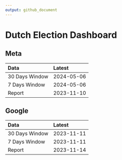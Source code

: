 ```yaml
---
output: github_document
---
```


# Dutch Election Dashboard



## Meta


|Data           |Latest     |
|:--------------|:----------|
|30 Days Window |2024-05-06 |
|7 Days Window  |2024-05-06 |
|Report         |2023-11-10 |

## Google


|Data           |Latest     |
|:--------------|:----------|
|30 Days Window |2023-11-11 |
|7 Days Window  |2023-11-11 |
|Report         |2023-11-14 |
